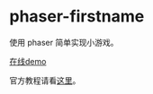 # phaser-firstname

使用 phaser 简单实现小游戏。

[在线demo](http://8.142.117.68:8080/firstgame.html)

官方教程请看[这里](https://phaser.io/tutorials/making-your-first-phaser-3-game-chinese)。

